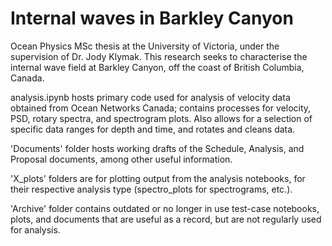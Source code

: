 # Internal waves in Barkley Canyon

Ocean Physics MSc thesis at the University of Victoria, under the supervision of Dr. Jody Klymak. This research seeks to characterise the internal wave field at Barkley Canyon, off the coast of British Columbia, Canada. 

analysis.ipynb hosts primary code used for analysis of velocity data obtained from Ocean Networks Canada; contains processes for velocity, PSD, rotary spectra, and spectrogram plots. Also allows for a selection of specific data ranges for depth and time, and rotates and cleans data.

'Documents' folder hosts working drafts of the Schedule, Analysis, and Proposal documents, among other useful information.

'X_plots' folders are for plotting output from the analysis notebooks, for their respective analysis type (spectro_plots for spectrograms, etc.).

'Archive' folder contains outdated or no longer in use test-case notebooks, plots, and documents that are useful as a record, but are not regularly used for analysis.

